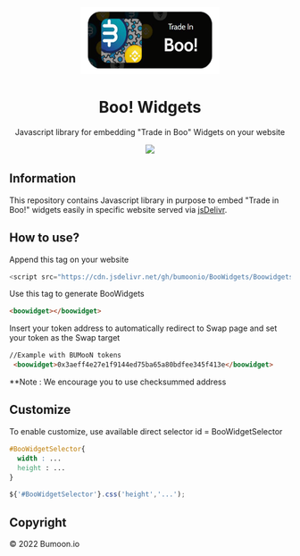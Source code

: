 <!-- PROJECT SHIELDS -->
<!--
*** I'm using markdown "reference style" links for readability.
*** Reference links are enclosed in brackets [ ] instead of parentheses ( ).
*** See the bottom of this document for the declaration of the reference variables
*** for contributors-url, forks-url, etc. This is an optional, concise syntax you may use.
*** https://www.markdownguide.org/basic-syntax/#reference-style-links
-->





<!-- PROJECT LOGO -->

<p align="center">
  <a href="https://github.com/bumoonio/BooWidgets">
    <img src="example.png" alt="Logo" width="250" height="120">
  </a>

  <h1 style="font-weight:bold" align="center">Boo! Widgets</h1>

  <p align="center">
    Javascript library for embedding "Trade in Boo" Widgets on your website
  
  </p>
</p>
 
 <p align="center">
  <img src="https://github.com/trustwallet/assets/workflows/Check/badge.svg">
</p>


## Information

This repository contains Javascript library in purpose to embed "Trade in Boo!" widgets easily in specific website served via <a href="https://jsdelivr.com">jsDelivr</a>.

## How to use?
Append this tag on your website
```js
<script src="https://cdn.jsdelivr.net/gh/bumoonio/BooWidgets/Boowidgets.js"></script>
```
Use this tag to generate BooWidgets
```html
<boowidget></boowidget>
```
Insert your token address to automatically redirect to Swap page and set your token as the Swap target
```html
//Example with BUMooN tokens
 <boowidget>0x3aeff4e27e1f9144ed75ba65a80bdfee345f413e</boowidget>
```
**Note : We encourage you to use checksummed address

## Customize
To enable customize, use available direct selector id = BooWidgetSelector
```css
#BooWidgetSelector{
  width : ...
  height : ...
}
```
```js
${'#BooWidgetSelector'}.css('height','...');
```




## Copyright

© 2022 Bumoon.io






<!-- MARKDOWN LINKS & IMAGES -->
[contributors-url]: https://github.com/bumoonio/bumoon/graphs/contributors
[linkedin-url]: https://www.linkedin.com/company/bumoon/mycompany/
